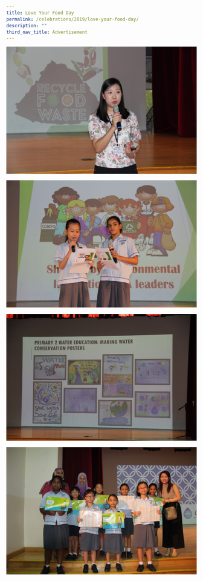 ```yaml
---
title: Love Your Food Day
permalink: /celebrations/2019/love-your-food-day/
description: ""
third_nav_title: Advertisement
---
```

![Love Your Food Day](/images/Celebrations/2019/Love%20Your%20Food%20Day/lyfd1.jpg)

![Love Your Food Day](/images/Celebrations/2019/Love%20Your%20Food%20Day/lyfd2.jpg)

![Love Your Food Day](/images/Celebrations/2019/Love%20Your%20Food%20Day/lyfd3.jpg)

![Love Your Food Day](/images/Celebrations/2019/Love%20Your%20Food%20Day/lyfd4.jpg)